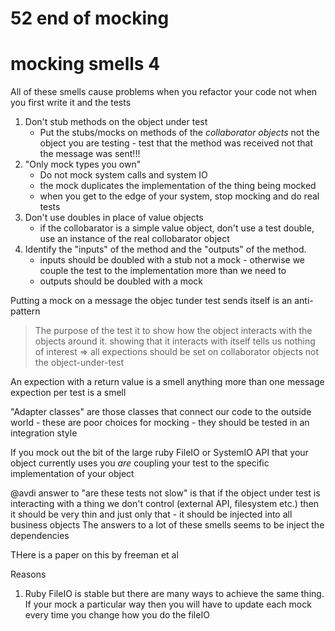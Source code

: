 # 52 end of mocking



# mocking smells 4

All of these smells cause problems when you refactor your code not when you first write it and the tests

1. Don't stub methods on the object under test
    * Put the stubs/mocks on methods of the _collaborator objects_ not the
      object you are testing - test that the method was received not that the
      message was sent!!!
2. "Only mock types you own"
    * Do not mock system calls and system IO
    * the mock duplicates the implementation of the thing being mocked
    * when you get to the edge of your system, stop mocking and do real tests
3. Don't use doubles in place of value objects
    * if the collobarator is a simple value object, don't use a test double,
      use an instance of the real collobarator object
4. Identify the "inputs" of the method and the "outputs" of the method.
    * inputs should be doubled with a stub not a mock - otherwise we couple the
      test to the implementation more than we need to
    * outputs should be doubled with a mock

Putting a mock on a message the objec tunder test sends itself is an anti-pattern
> The purpose of the test it to show how the object interacts with the objects around it. showing that it interacts with itself tells us nothing of interest
=> all expections should be set on collaborator objects not the object-under-test

An expection with a return value is a smell
anything more than one message expection per test is a smell

"Adapter classes" are those classes that connect our code to the outside world - these are poor choices for mocking - they should be tested in an integration style

If you mock out the bit of the large ruby FileIO or SystemIO API that your
object currently uses you _are_ coupling your test to the specific
implementation of your object

@avdi answer to "are these tests not slow" is that if the object under test is interacting with a thing we don't control (external API, filesystem etc.) then it should be very thin and just only that - it should be injected into all business objects
The answers to a lot of these smells seems to be inject the dependencies

THere is a paper on this by freeman et al

Reasons
1. Ruby FileIO is stable but there are many ways to achieve the same thing. If your mock a particular way then you will have to update each mock every time you change how you do the fileIO
